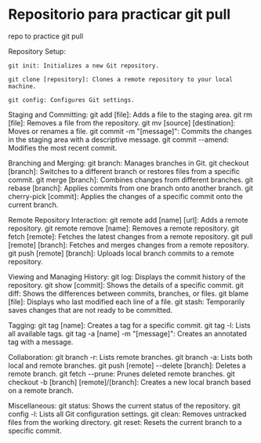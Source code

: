 # Repositorio para practicar git pull
repo to practice git pull

<!-- Adding GIT commands. -->
Repository Setup:

    git init: Initializes a new Git repository.
    
    git clone [repository]: Clones a remote repository to your local machine.
    
    git config: Configures Git settings.

Staging and Committing:
    git add [file]: Adds a file to the staging area.
    git rm [file]: Removes a file from the repository.
    git mv [source] [destination]: Moves or renames a file.
    git commit -m "[message]": Commits the changes in the staging area with a descriptive message.
    git commit --amend: Modifies the most recent commit.

Branching and Merging:
    git branch: Manages branches in Git.
    git checkout [branch]: Switches to a different branch or restores files from a specific commit.
    git merge [branch]: Combines changes from different branches.
    git rebase [branch]: Applies commits from one branch onto another branch.
    git cherry-pick [commit]: Applies the changes of a specific commit onto the current branch.

Remote Repository Interaction:
    git remote add [name] [url]: Adds a remote repository.
    git remote remove [name]: Removes a remote repository.
    git fetch [remote]: Fetches the latest changes from a remote repository.
    git pull [remote] [branch]: Fetches and merges changes from a remote repository.
    git push [remote] [branch]: Uploads local branch commits to a remote repository.

Viewing and Managing History:
    git log: Displays the commit history of the repository.
    git show [commit]: Shows the details of a specific commit.
    git diff: Shows the differences between commits, branches, or files.
    git blame [file]: Displays who last modified each line of a file.
    git stash: Temporarily saves changes that are not ready to be committed.

Tagging:
    git tag [name]: Creates a tag for a specific commit.
    git tag -l: Lists all available tags.
    git tag -a [name] -m "[message]": Creates an annotated tag with a message.

Collaboration:
    git branch -r: Lists remote branches.
    git branch -a: Lists both local and remote branches.
    git push [remote] --delete [branch]: Deletes a remote branch.
    git fetch --prune: Prunes deleted remote branches.
    git checkout -b [branch] [remote]/[branch]: Creates a new local branch based on a remote branch.

Miscellaneous:
    git status: Shows the current status of the repository.
    git config -l: Lists all Git configuration settings.
    git clean: Removes untracked files from the working directory.
    git reset: Resets the current branch to a specific commit.
